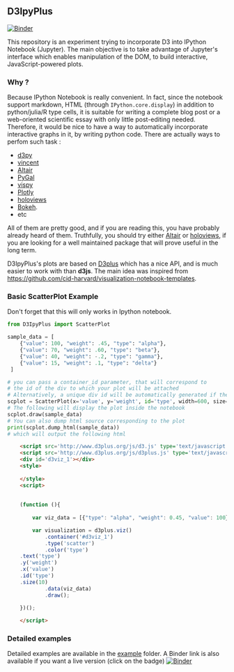 ## D3IpyPlus
[![Binder](https://mybinder.org/badge.svg)](https://mybinder.org/v2/gh/maclandrol/d3IpyPlus/master?filepath=example%2Fd3ipyplus_example.ipynb)

This repository is an experiment trying to incorporate D3 into IPython Notebook (Jupyter). The main objective is to take advantage of Jupyter's interface which enables manipulation of the DOM, to build interactive, JavaScript-powered plots. 

### Why ?

Because IPython Notebook is really convenient. In fact, since the notebook support markdown, HTML (through ```IPython.core.display```) in addition to python/julia/R type cells, it is suitable for writing a complete blog post or a web-oriented scientific essay with only little post-editing needed. Therefore, it would be nice to have a way to automatically incorporate interactive graphs in it, by writing python code. There are actually ways to perfom such task :

- [d3py](https://github.com/mikedewar/d3py)
- [vincent](https://github.com/wrobstory/vincent/)
- [Altair](https://github.com/altair-viz/altair_notebooks)
- [PyGal](http://pygal.org/en/stable/)
- [vispy](https://github.com/vispy/vispy)
- [Plotly](https://plot.ly/python/ipython-notebook-tutorial/)
- [holoviews](https://holoviews.org)
- [Bokeh](https://bokeh.pydata.org/en/latest/). 
- etc

All of them are pretty good, and if you are reading this, you have probably already heard of them. Truthfully, you should try either [Altair](https://github.com/altair-viz/altair_notebooks) or [holoviews](https://holoviews.org), if you are looking for a well maintained package that will prove useful in the long term.

D3IpyPlus's plots are based on [D3plus](https://d3plus.org) which has a nice API, and is much easier to work with than __d3js__. The main idea was inspired from https://github.com/cid-harvard/visualization-notebook-templates. 


### Basic ScatterPlot Example

Don't forget that this will only works in Ipython notebook.

```python
from D3IpyPlus import ScatterPlot

sample_data = [
    {"value": 100, "weight": .45, "type": "alpha"},
    {"value": 70, "weight": .60, "type": "beta"},
    {"value": 40, "weight": -.2, "type": "gamma"},
    {"value": 15, "weight": .1, "type": "delta"}
 ]

# you can pass a container_id parameter, that will correspond to 
# the id of the div to which your plot will be attached
# Alternatively, a unique div id will be automatically generated if the argument is missing.
scplot = ScatterPlot(x='value', y='weight', id='type', width=600, size=10)
# The following will display the plot inside the notebook
scplot.draw(sample_data)
# You can also dump html source corresponding to the plot
print(scplot.dump_html(sample_data))
# which will output the following html
```
```html
    <script src='http://www.d3plus.org/js/d3.js' type='text/javascript'></script>
    <script src='http://www.d3plus.org/js/d3plus.js' type='text/javascript'></script>
    <div id='d3viz_1'></div>
    <style>
        
    </style>
    <script>
        
        
    (function (){
        
        var viz_data = [{"type": "alpha", "weight": 0.45, "value": 100}, {"type": "beta", "weight": 0.6, "value": 70}, {"type": "gamma", "weight": -0.2, "value": 40}, {"type": "delta", "weight": 0.1, "value": 15}];

        var visualization = d3plus.viz()
            .container('#d3viz_1')
            .type('scatter')
            .color('type')
	.text('type')
	.y('weight')
	.x('value')
	.id('type')
	.size(10)
            .data(viz_data)
            .draw();

    })();
    
    </script>
```

### Detailed examples

Detailed examples are available in the [example](/example) folder. A Binder link is also available if you want a live version (click on the badge) [![Binder](https://mybinder.org/badge.svg)](https://mybinder.org/v2/gh/maclandrol/d3IpyPlus/master?filepath=example%2Fd3ipyplus_example.ipynb)






